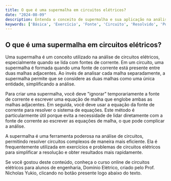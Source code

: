 ```yaml
---
title: O que é uma supermalha em circuitos elétricos?
date: "2024-08-09"
description: Entenda o conceito de supermalha e sua aplicação na análise de circuitos elétricos.
keywords: ['Básica', 'Exercício', 'Fonte', 'Circuito', 'Resolvido', 'Potência', 'Supermalha']
---
```


## O que é uma supermalha em circuitos elétricos?

Uma supermalha é um conceito utilizado na análise de circuitos elétricos, especialmente quando se lida com fontes de corrente. Em um circuito, uma supermalha é formada quando uma fonte de corrente está presente entre duas malhas adjacentes. Ao invés de analisar cada malha separadamente, a supermalha permite que se considere as duas malhas como uma única entidade, simplificando a análise.

Para criar uma supermalha, você deve "ignorar" temporariamente a fonte de corrente e escrever uma equação de malha que englobe ambas as malhas adjacentes. Em seguida, você deve usar a equação da fonte de corrente para resolver o sistema de equações. Este método é particularmente útil porque evita a necessidade de lidar diretamente com a fonte de corrente ao escrever as equações de malha, o que pode complicar a análise.

A supermalha é uma ferramenta poderosa na análise de circuitos, permitindo resolver circuitos complexos de maneira mais eficiente. Ela é frequentemente utilizada em exercícios e problemas de circuitos elétricos para simplificar a resolução e obter resultados mais rapidamente.

Se você gostou deste conteúdo, conheça o curso online de circuitos elétricos para alunos de engenharia, Domínio Elétrico, criado pelo Prof. Nicholas Yukio, clicando no botão presente logo abaixo do texto.
